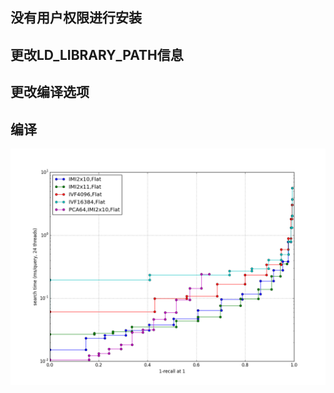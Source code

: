 ## 没有用户权限进行安装

## 更改LD_LIBRARY_PATH信息

## 更改编译选项

## 编译

![运行auto_tune项目](../../images/faiss/demo_auto_tune.png)